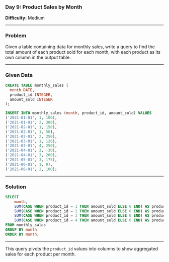 ### Day 9: Product Sales by Month
**Difficulty:** Medium

---

### Problem
Given a table containing data for monthly sales, write a query to find the total amount of each product sold for each month, with each product as its own column in the output table.

---

### Given Data
```sql
CREATE TABLE monthly_sales (
  month DATE,
  product_id INTEGER,
  amount_sold INTEGER
);

INSERT INTO monthly_sales (month, product_id, amount_sold) VALUES
('2021-01-01', 1, 100),
('2021-01-01', 2, 300),
('2021-02-01', 1, 150),
('2021-02-01', 1, 50),
('2021-02-01', 2, 250),
('2021-03-01', 1, 120),
('2021-03-01', 4, 250),
('2021-04-01', 2, -30),
('2021-04-01', 3, 200),
('2021-05-01', 3, 175),
('2021-06-01', 1, 0),
('2021-06-01', 2, 100);
```

---

### Solution
```sql
SELECT
    month,
    SUM(CASE WHEN product_id = 1 THEN amount_sold ELSE 0 END) AS product_1,
    SUM(CASE WHEN product_id = 2 THEN amount_sold ELSE 0 END) AS product_2,
    SUM(CASE WHEN product_id = 3 THEN amount_sold ELSE 0 END) AS product_3,
    SUM(CASE WHEN product_id = 4 THEN amount_sold ELSE 0 END) AS product_4
FROM monthly_sales
GROUP BY month
ORDER BY month;
```

---

This query pivots the `product_id` values into columns to show aggregated sales for each product per month.

